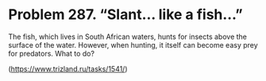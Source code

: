 # Problem 287. “Slant… like a fish…”

The fish, which lives in South African waters, hunts for insects above the surface of the water. However, when hunting, it itself can become easy prey for predators. What to do?

(https://www.trizland.ru/tasks/1541/)
